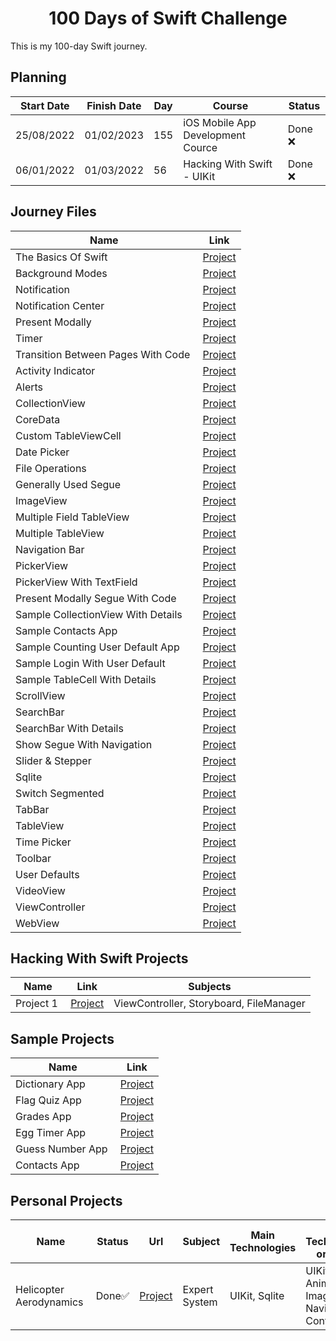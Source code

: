 <h1 align=center> 100 Days of Swift Challenge </h1>

This is my 100-day Swift journey. 

## Planning

| Start Date | Finish Date | Day | Course                                    | Status        | 
|------------|-------------|-----|-------------------------------------------|---------------| 
| 25/08/2022 | 01/02/2023  | 155 | iOS Mobile App Development Cource         | Done ❌       |
| 06/01/2022 | 01/03/2022  | 56  | Hacking With Swift - UIKit                | Done ❌       |


## Journey Files

| Name | Link |
| ---- | ---- |
| The Basics Of Swift | <a href="https://github.com/yusufcanbircan/100DaysOfSwiftChallenge/blob/main/Days/Day1-15%20-%20Basics%20of%20Swift%20Language.playground/Contents.swift"> Project </a> |
| Background Modes | <a href="https://github.com/yusufcanbircan/UIKitWorkSpace/tree/main/BackgroundModesUsage-AudioPlayer"> Project </a> |
| Notification | <a href="https://github.com/yusufcanbircan/UIKitWorkSpace/tree/main/CreateNotification"> Project </a> |
| Notification Center | <a href="https://github.com/yusufcanbircan/UIKitWorkSpace/tree/main/NotificationCenterUsage"> Project </a> |
| Present Modally | <a href="https://github.com/yusufcanbircan/UIKitWorkSpace/tree/main/Present%20Modally%20Usage"> Project </a> |
| Timer | <a href="https://github.com/yusufcanbircan/UIKitWorkSpace/tree/main/TimerUsage"> Project </a> |
| Transition Between Pages With Code | <a href="https://github.com/yusufcanbircan/UIKitWorkSpace/tree/main/TransitionBetweenPageWithCode"> Project </a> |
| Activity Indicator | <a href="https://github.com/yusufcanbircan/UIKitWorkSpace/tree/main/activityIndicatorUsage"> Project </a> |
| Alerts | <a href="https://github.com/yusufcanbircan/UIKitWorkSpace/tree/main/alertUsages"> Project </a> |
| CollectionView | <a href="https://github.com/yusufcanbircan/UIKitWorkSpace/tree/main/collectionViewUsage"> Project </a> |
| CoreData | <a href="https://github.com/yusufcanbircan/UIKitWorkSpace/tree/main/coreDataUsage"> Project </a> |
| Custom TableViewCell | <a href="https://github.com/yusufcanbircan/UIKitWorkSpace/tree/main/customCellTableViewUsage"> Project </a> |
| Date Picker | <a href="https://github.com/yusufcanbircan/UIKitWorkSpace/tree/main/datePickerUsage"> Project </a> |
| File Operations | <a href="https://github.com/yusufcanbircan/UIKitWorkSpace/tree/main/fileOperationsUsage"> Project </a> |
| Generally Used Segue | <a href="https://github.com/yusufcanbircan/UIKitWorkSpace/tree/main/generallyUsedSegue"> Project </a> |
| ImageView | <a href="https://github.com/yusufcanbircan/UIKitWorkSpace/tree/main/imageViewUsage"> Project </a> |
| Multiple Field TableView | <a href="https://github.com/yusufcanbircan/UIKitWorkSpace/tree/main/multipleFieldTableViewUsage"> Project </a> |
| Multiple TableView | <a href="https://github.com/yusufcanbircan/UIKitWorkSpace/tree/main/multipleTableViewUsage"> Project </a> |
| Navigation Bar | <a href="https://github.com/yusufcanbircan/UIKitWorkSpace/tree/main/navigationBarUsage"> Project </a> |
| PickerView | <a href="https://github.com/yusufcanbircan/UIKitWorkSpace/tree/main/pickerViewUsage"> Project </a> |
| PickerView With TextField | <a href="https://github.com/yusufcanbircan/UIKitWorkSpace/tree/main/pickerViewWithTextFieldUsage"> Project </a> |
| Present Modally Segue With Code | <a href="https://github.com/yusufcanbircan/UIKitWorkSpace/tree/main/presentModallySegueWithCode"> Project </a> |
| Sample CollectionView With Details | <a href="https://github.com/yusufcanbircan/UIKitWorkSpace/tree/main/sampleCollectionViewWithDetails"> Project </a> |
| Sample Contacts App | <a href="https://github.com/yusufcanbircan/UIKitWorkSpace/tree/main/sampleContactApp"> Project </a> |
| Sample Counting User Default App | <a href="https://github.com/yusufcanbircan/UIKitWorkSpace/tree/main/sampleCountingUserDefaultApp"> Project </a> |
| Sample Login With User Default | <a href="https://github.com/yusufcanbircan/UIKitWorkSpace/tree/main/sampleLoginWithUserDefaults"> Project </a> |
| Sample TableCell With Details | <a href="https://github.com/yusufcanbircan/UIKitWorkSpace/tree/main/sampleTableCellWithDetails"> Project </a> |
| ScrollView | <a href="https://github.com/yusufcanbircan/UIKitWorkSpace/tree/main/scrollViewUsage"> Project </a> |
| SearchBar | <a href="https://github.com/yusufcanbircan/UIKitWorkSpace/tree/main/searchBarUsage"> Project </a> |
| SearchBar With Details | <a href="https://github.com/yusufcanbircan/UIKitWorkSpace/tree/main/searchBarWithDetails"> Project </a> |
| Show Segue With Navigation | <a href="https://github.com/yusufcanbircan/UIKitWorkSpace/tree/main/showSegueWithNavigation"> Project </a> |
| Slider & Stepper | <a href="https://github.com/yusufcanbircan/UIKitWorkSpace/tree/main/sliderAndStepperUsage"> Project </a> |
| Sqlite | <a href="https://github.com/yusufcanbircan/UIKitWorkSpace/tree/main/sqliteUsage"> Project </a> |
| Switch Segmented | <a href="https://github.com/yusufcanbircan/UIKitWorkSpace/tree/main/switchSegmentedUsage"> Project </a> |
| TabBar | <a href="https://github.com/yusufcanbircan/UIKitWorkSpace/tree/main/tabBarUsage"> Project </a> |
| TableView | <a href="https://github.com/yusufcanbircan/UIKitWorkSpace/tree/main/tableViewUsage"> Project </a> |
| Time Picker | <a href="https://github.com/yusufcanbircan/UIKitWorkSpace/tree/main/timePickerUsage"> Project </a> |
| Toolbar | <a href="https://github.com/yusufcanbircan/UIKitWorkSpace/tree/main/toolbarUsage"> Project </a> |
| User Defaults | <a href="https://github.com/yusufcanbircan/UIKitWorkSpace/tree/main/userDefaultUsage"> Project </a> |
| VideoView | <a href="https://github.com/yusufcanbircan/UIKitWorkSpace/tree/main/videoViewUsage"> Project </a> |
| ViewController | <a href="https://github.com/yusufcanbircan/UIKitWorkSpace/tree/main/viewController"> Project </a> |
| WebView | <a href="https://github.com/yusufcanbircan/UIKitWorkSpace/tree/main/webViewUsage"> Project </a> |


## Hacking With Swift Projects

| Name | Link | Subjects |
| ---- | ---- | -------- |
| Project 1 | <a href="https://github.com/yusufcanbircan/100DaysOfSwiftChallenge/tree/main/Projects/Project-1(Day16-18)"> Project </a> | ViewController, Storyboard, FileManager |

## Sample Projects

| Name | Link |
| ---- | ---- |
| Dictionary App | <a href="https://github.com/yusufcanbircan/SimpleProjects/tree/main/DictionaryApp"> Project </a> |
| Flag Quiz App | <a href="https://github.com/yusufcanbircan/SimpleProjects/tree/main/FlagQuizApp"> Project </a> |
| Grades App | <a href="https://github.com/yusufcanbircan/SimpleProjects/tree/main/GradesApp"> Project </a> |
| Egg Timer App | <a href="https://github.com/yusufcanbircan/SimpleProjects/tree/main/eggTimer"> Project </a> |
| Guess Number App | <a href="https://github.com/yusufcanbircan/SimpleProjects/tree/main/guessNumberGame"> Project </a> |
| Contacts App | <a href="https://github.com/yusufcanbircan/contactsApp"> Project </a> |


## Personal Projects

| Name | Status | Url | Subject | Main Technologies | Sub Technologies or Target |
| ---- | ------ | --- | ------- | ----------------- | ---------------- |
| Helicopter Aerodynamics | Done✅ | <a href="https://github.com/yusufcanbircan/HelicopterAerodynamicsApp"> Project </a> | Expert System | UIKit, Sqlite | UIKit Animations, ImageView, Navigation Controller |

